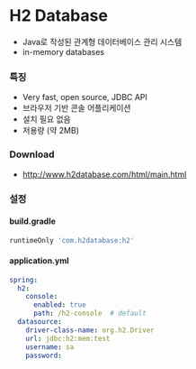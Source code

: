 # H2 Database
- Java로 작성된 관계형 데이터베이스 관리 시스템
- in-memory databases

### 특징
- Very fast, open source, JDBC API
- 브라우저 기반 콘솔 어플리케이션
- 설치 필요 없음
- 저용량 (약 2MB)

### Download
- http://www.h2database.com/html/main.html

### 설정

#### build.gradle
```groovy
runtimeOnly 'com.h2database:h2'
```
#### application.yml
```yaml
spring:
  h2:
    console:
      enabled: true
      path: /h2-console  # default
  datasource:
    driver-class-name: org.h2.Driver
    url: jdbc:h2:mem:test
    username: sa
    password:
```
